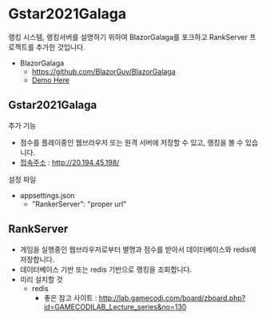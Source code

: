 # Gstar2021Galaga

랭킹 시스템, 랭킹서버를 설명하기 위하여  BlazorGalaga를 포크하고 RankServer 프로젝트를 추가한 것입니다. 

* BlazorGalaga 
  * https://github.com/BlazorGuy/BlazorGalaga
  * [Demo Here](https://blazorguy.net/Blazor/BlazorGalaga/)

## Gstar2021Galaga

추가 기능

* 점수를 플레이중인 웹브라우저 또는 원격 서버에 저장할 수 있고, 랭킹을 볼 수 있습니다. 
* [접속주소](http://20.194.45.198/) : http://20.194.45.198/

설정 파일
* appsettings.json
  * "RankerServer": "proper url"

## RankServer

* 게임을 실행중인 웹브라우저로부터 별명과 점수를 받아서 데이터베이스와 redis에 저장합니다.
* 데이터베이스 기반 또는 redis 기반으로 랭킹을 조회합니다. 
* 미리 설치할 것
  * redis
    * 좋은 참고 사이트 : http://lab.gamecodi.com/board/zboard.php?id=GAMECODILAB_Lecture_series&no=130





  



